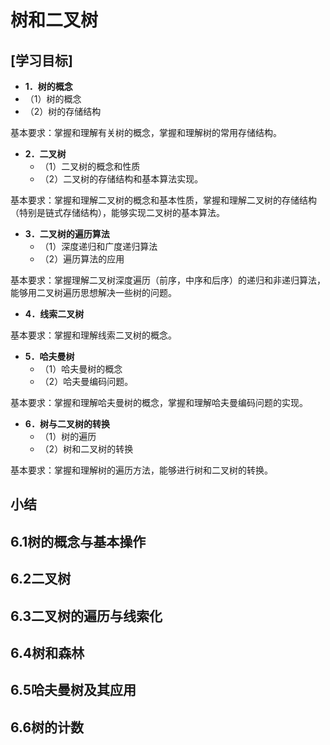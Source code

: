 # 树和二叉树

## \[学习目标\]

- **1．树的概念**
- （1）树的概念
- （2）树的存储结构

基本要求：掌握和理解有关树的概念，掌握和理解树的常用存储结构。

- **2．二叉树**
  - （1）二叉树的概念和性质
  - （2）二叉树的存储结构和基本算法实现。


基本要求：掌握和理解二叉树的概念和基本性质，掌握和理解二叉树的存储结构（特别是链式存储结构），能够实现二叉树的基本算法。

- **3．二叉树的遍历算法**
  - （1）深度递归和广度递归算法
  - （2）遍历算法的应用

基本要求：掌握理解二叉树深度遍历（前序，中序和后序）的递归和非递归算法，能够用二叉树遍历思想解决一些树的问题。

- **4．线索二叉树**

基本要求：掌握和理解线索二叉树的概念。

- **5．哈夫曼树**
  - （1）哈夫曼树的概念
  - （2）哈夫曼编码问题。

基本要求：掌握和理解哈夫曼树的概念，掌握和理解哈夫曼编码问题的实现。

- **6．树与二叉树的转换**
  - （1）树的遍历
  - （2）树和二叉树的转换

基本要求：掌握和理解树的遍历方法，能够进行树和二叉树的转换。

## 小结

## 6.1树的概念与基本操作

## 6.2二叉树

## 6.3二叉树的遍历与线索化

## 6.4树和森林

## 6.5哈夫曼树及其应用

## 6.6树的计数
